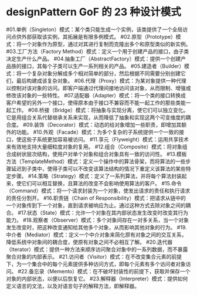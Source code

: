 # designPattern GoF 的 23 种设计模式
#01.单例（Singleton）模式：某个类只能生成一个实例，该类提供了一个全局访问点供外部获取该实例，其拓展是有限多例模式。
#02.原型（Prototype）模式：将一个对象作为原型，通过对其进行复制而克隆出多个和原型类似的新实例。
#03.工厂方法（Factory Method）模式：定义一个用于创建产品的接口，由子类决定生产什么产品。
#04.抽象工厂（AbstractFactory）模式：提供一个创建产品族的接口，其每个子类可以生产一系列相关的产品。
#05.建造者（Builder）模式：将一个复杂对象分解成多个相对简单的部分，然后根据不同需要分别创建它们，最后构建成该复杂对象。
#06.代理（Proxy）模式：为某对象提供一种代理以控制对该对象的访问。即客户端通过代理间接地访问该对象，从而限制、增强或修改该对象的一些特性。
#07.适配器（Adapter）模式：将一个类的接口转换成客户希望的另外一个接口，使得原本由于接口不兼容而不能一起工作的那些类能一起工作。
#08.桥接（Bridge）模式：将抽象与实现分离，使它们可以独立变化。它是用组合关系代替继承关系来实现，从而降低了抽象和实现这两个可变维度的耦合度。
#09.装饰（Decorator）模式：动态的给对象增加一些职责，即增加其额外的功能。
#10.外观（Facade）模式：为多个复杂的子系统提供一个一致的接口，使这些子系统更加容易被访问。
#11.享元（Flyweight）模式：运用共享技术来有效地支持大量细粒度对象的复用。
#12.组合（Composite）模式：将对象组合成树状层次结构，使用户对单个对象和组合对象具有一致的访问性。
#13.模板方法（TemplateMethod）模式：定义一个操作中的算法骨架，而将算法的一些步骤延迟到子类中，使得子类可以不改变该算法结构的情况下重定义该算法的某些特定步骤。
#14.策略（Strategy）模式：定义了一系列算法，并将每个算法封装起来，使它们可以相互替换，且算法的改变不会影响使用算法的客户。
#15.命令（Command）模式：将一个请求封装为一个对象，使发出请求的责任和执行请求的责任分割开。
#16.职责链（Chain of Responsibility）模式：把请求从链中的一个对象传到下一个对象，直到请求被响应为止。通过这种方式去除对象之间的耦合。
#17.状态（State）模式：允许一个对象在其内部状态发生改变时改变其行为能力。
#18.观察者（Observer）模式：多个对象间存在一对多关系，当一个对象发生改变时，把这种改变通知给其他多个对象，从而影响其他对象的行为。
#19.中介者（Mediator）模式：定义一个中介对象来简化原有对象之间的交互关系，降低系统中对象间的耦合度，使原有对象之间不必相互了解。
#20.迭代器（Iterator）模式：提供一种方法来顺序访问聚合对象中的一系列数据，而不暴露聚合对象的内部表示。
#21.访问者（Visitor）模式：在不改变集合元素的前提下，为一个集合中的每个元素提供多种访问方式，即每个元素有多个访问者对象访问。
#22.备忘录（Memento）模式：在不破坏封装性的前提下，获取并保存一个对象的内部状态，以便以后恢复它。
#23.解释器（Interpreter）模式：提供如何定义语言的文法，以及对语言句子的解释方法，即解释器。
